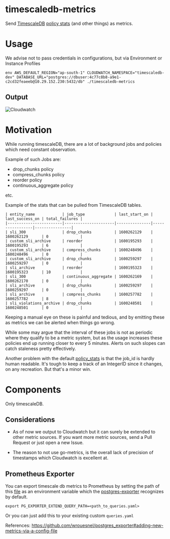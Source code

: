 # timescaledb-metrics
Send [TimescaleDB](https://github.com/timescale/timescaledb) [policy stats](https://docs.timescale.com/latest/api#timescaledb_information-policy_stats) (and other things) as metrics.

# Usage

We advise not to pass credentials in configurations, but via Environment or Instance Profiles

`env AWS_DEFAULT_REGION="ap-south-1" CLOUDWATCH_NAMESPACE="timescaledb-dev" DATABASE_URL="postgres://dbuser:4c77c8b8-a9e1-c2cd32feaeeb@10.29.152.230:5432/db" ./timescaledb-metrics`

## Output
![Cloudwatch](cloudwatch.png)

# Motivation

While running timescaleDB, there are a lot of background jobs and policies which need constant observation.

Example of such Jobs are:

 - drop_chunks policy
 - compress_chunks policy
 - reorder policy
 - continuous_aggregate policy

 etc.

Example of the stats that can be pulled from TimescaleDB tables.

```
| entity_name            | job_type             | last_start_on | last_success_on | total_failures |
|------------------------|----------------------|---------------|-----------------|----------------|
| sli_300                | drop_chunks          | 1600262129    | 1600262129      | 0              |
| custom_sli_archive     | reorder              | 1600195293    | 1600195293      | 6              |
| custom_sli_archive     | compress_chunks      | 1600248496    | 1600248496      | 0              |
| custom_sli_archive     | drop_chunks          | 1600259297    | 1600259297      | 0              |
| sli_archive            | reorder              | 1600195323    | 1600195323      | 10             |
| sli_300                | continuous_aggregate | 1600262169    | 1600262170      | 0              |
| sli_archive            | drop_chunks          | 1600259297    | 1600259297      | 0              |
| sli_archive            | compress_chunks      | 1600257782    | 1600257782      | 8              |
| sli_violations_archive | drop_chunks          | 1600248501    | 1600248501      | 0              |
```

Keeping a manual eye on these is painful and tedious, and by emitting these as metrics we can be alerted when things go wrong.

While some may argue that the interval of these jobs is not as periodic where they qualify to be a metric system, but as the usage increases these policies end up running closer to every 5 minutes. Alerts on such slopes can catch staleness pretty effectively.

Another problem with the default [policy_stats](https://docs.timescale.com/latest/api#timescaledb_information-policy_stats) is that the job_id is hardly human readable. It's tough to keep a track of an IntegerID since it changes, on any recreation. But that's a minor win.

# Components

Only timescaleDB.

## Considerations

  - As of now we output to Cloudwatch but it can surely be extended to other metric sources.
  If you want more metric sources, send a Pull Request or just open a new Issue.

  - The reason to not use go-metrics, is the overall lack of precision of timestamps which Cloudwatch is excellent at.

## Prometheus Exporter

You can export timescale db metrics to Prometheus by setting the path of this [file](./postgres_exporter/queries.yaml) as an environment variable which the [postgres-exporter](https://github.com/wrouesnel/postgres_exporter) recognizes by default.

`export PG_EXPORTER_EXTEND_QUERY_PATH=<path_to_queries.yaml>`

Or you can just add this to your existing custom `queries.yaml`

References: https://github.com/wrouesnel/postgres_exporter#adding-new-metrics-via-a-config-file

